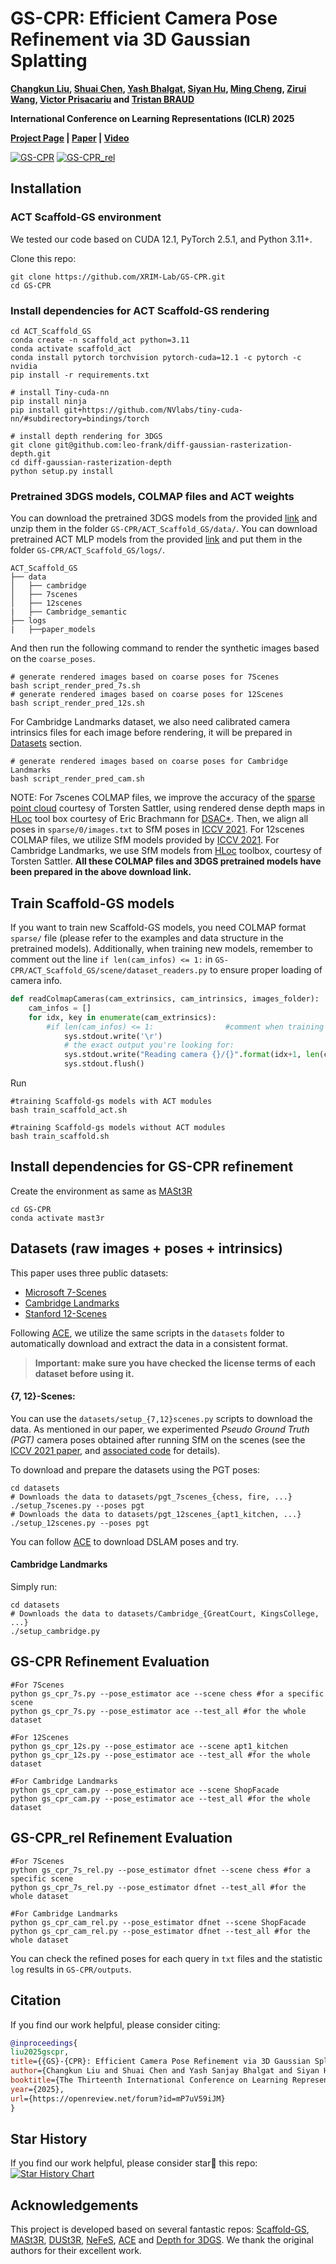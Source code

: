 # GS-CPR: Efficient Camera Pose Refinement via 3D Gaussian Splatting
**[Changkun Liu](https://lck666666.github.io/),
[Shuai Chen](https://scholar.google.com/citations?user=c0xTh_YAAAAJ&hl=en), 
[Yash Bhalgat](https://scholar.google.com/citations?user=q0VSEHYAAAAJ&hl=en),
[Siyan Hu](https://scholar.google.com/citations?user=S56rLU4AAAAJ&hl=en), 
[Ming Cheng](https://scholar.google.com/citations?user=MPyUxv4AAAAJ&hl=en),
[Zirui Wang](https://scholar.google.com/citations?user=zCBKqa8AAAAJ&hl=en), 
[Victor Prisacariu](https://scholar.google.com/citations?user=GmWA-LoAAAAJ&hl=en) 
and [Tristan BRAUD](https://scholar.google.com/citations?user=ZOZtoQUAAAAJ&hl=en)**

**International Conference on Learning Representations (ICLR) 2025**

**[Project Page](https://xrim-lab.github.io/GS-CPR/) | [Paper](https://openreview.net/forum?id=mP7uV59iJM) | [Video](https://youtu.be/9xhcpLLu7Kg)**

[![GS-CPR](framework_imgs/Method.jpg)](https://openreview.net/forum?id=mP7uV59iJM)
[![GS-CPR_rel](framework_imgs/Method_rel.jpg)](https://openreview.net/forum?id=mP7uV59iJM)

## Installation
### ACT Scaffold-GS environment
We tested our code based on CUDA 12.1, PyTorch 2.5.1, and Python 3.11+.

Clone this repo:

```
git clone https://github.com/XRIM-Lab/GS-CPR.git
cd GS-CPR
```
### Install dependencies for ACT Scaffold-GS rendering

```
cd ACT_Scaffold_GS
conda create -n scaffold_act python=3.11
conda activate scaffold_act
conda install pytorch torchvision pytorch-cuda=12.1 -c pytorch -c nvidia 
pip install -r requirements.txt

# install Tiny-cuda-nn
pip install ninja
pip install git+https://github.com/NVlabs/tiny-cuda-nn/#subdirectory=bindings/torch

# install depth rendering for 3DGS
git clone git@github.com:leo-frank/diff-gaussian-rasterization-depth.git
cd diff-gaussian-rasterization-depth
python setup.py install
```

### Pretrained 3DGS models, COLMAP files and ACT weights
You can download the pretrained 3DGS models from the provided [link](https://hkustconnect-my.sharepoint.com/:f:/g/personal/cliudg_connect_ust_hk/ElfOnz0vRm9Ot6j47CDzFaoBJrGKoqKGLfb6xYSuMwf7WQ?e=Rrc98i) and unzip them in the folder `GS-CPR/ACT_Scaffold_GS/data/`. You can download pretrained ACT MLP models from the provided [link](https://hkustconnect-my.sharepoint.com/:f:/g/personal/cliudg_connect_ust_hk/ElfOnz0vRm9Ot6j47CDzFaoBJrGKoqKGLfb6xYSuMwf7WQ?e=Rrc98i) and put them in the folder `GS-CPR/ACT_Scaffold_GS/logs/`.
```
ACT_Scaffold_GS
├── data
│   ├── cambridge
│   ├── 7scenes
│   ├── 12scenes
|   ├── Cambridge_semantic
├── logs
|   ├──paper_models
```


And then run the following command to render the synthetic images based on the `coarse_poses`.
```
# generate rendered images based on coarse poses for 7Scenes
bash script_render_pred_7s.sh
# generate rendered images based on coarse poses for 12Scenes
bash script_render_pred_12s.sh
```

For Cambridge Landmarks dataset, we also need calibrated camera intrinsics files for each image before rendering, it will be prepared in [Datasets](#datasets-raw-images--poses--intrinsics) section.
```
# generate rendered images based on coarse poses for Cambridge Landmarks
bash script_render_pred_cam.sh
```

NOTE: For 7scenes COLMAP files, we improve the accuracy of the [sparse point cloud](https://github.com/cvg/Hierarchical-Localization/tree/master/hloc/pipelines/7Scenes) courtesy of Torsten Sattler, using rendered dense depth maps in [HLoc](https://github.com/cvg/Hierarchical-Localization/tree/master/hloc/pipelines/7Scenes) tool box courtesy of Eric Brachmann for [DSAC*](https://github.com/vislearn/dsacstar). Then, we align all poses in `sparse/0/images.txt` to SfM poses in [ICCV 2021](https://github.com/tsattler/visloc_pseudo_gt_limitations). For 12scenes COLMAP files, we utilize SfM models provided by [ICCV 2021](https://github.com/tsattler/visloc_pseudo_gt_limitations). For Cambridge Landmarks, we use SfM models from [HLoc](https://github.com/cvg/Hierarchical-Localization/tree/master/hloc/pipelines/Cambridge) toolbox, courtesy of Torsten Sattler. **All these COLMAP files and 3DGS pretrained models have been prepared in the above download link.**

## Train Scaffold-GS models

If you want to train new Scaffold-GS models, you need COLMAP format `sparse/` file (please refer to the examples and data structure in the pretrained models). Additionally, when training new models, remember to comment out the line `if len(cam_infos) <= 1:` in `GS-CPR/ACT_Scaffold_GS/scene/dataset_readers.py` to ensure proper loading of camera info.
```python
def readColmapCameras(cam_extrinsics, cam_intrinsics, images_folder):
    cam_infos = []
    for idx, key in enumerate(cam_extrinsics):
        #if len(cam_infos) <= 1:                #comment when training new 3DGS models
            sys.stdout.write('\r')
            # the exact output you're looking for:
            sys.stdout.write("Reading camera {}/{}".format(idx+1, len(cam_extrinsics)))
            sys.stdout.flush()
```

Run
```
#training Scaffold-gs models with ACT modules
bash train_scaffold_act.sh

#training Scaffold-gs models without ACT modules
bash train_scaffold.sh
```

## Install dependencies for GS-CPR refinement
Create the environment as same as [MASt3R](https://github.com/naver/mast3r#demo)
```
cd GS-CPR
conda activate mast3r
```

## Datasets (raw images + poses + intrinsics)
This paper uses three public datasets:
- [Microsoft 7-Scenes](https://www.microsoft.com/en-us/research/project/rgb-d-dataset-7-scenes/)
- [Cambridge Landmarks](https://www.repository.cam.ac.uk/handle/1810/251342/)
- [Stanford 12-Scenes](https://graphics.stanford.edu/projects/reloc/)

Following [ACE](https://github.com/nianticlabs/ace), we utilize the same scripts in the `datasets` folder to automatically download and extract the data in a consistent format.

> **Important: make sure you have checked the license terms of each dataset before using it.**

#### {7, 12}-Scenes:

You can use the `datasets/setup_{7,12}scenes.py` scripts to download the data.
As mentioned in our paper, we experimented _Pseudo Ground Truth (PGT)_ camera poses obtained after running SfM on the scenes (see the [ICCV 2021 paper](https://openaccess.thecvf.com/content/ICCV2021/html/Brachmann_On_the_Limits_of_Pseudo_Ground_Truth_in_Visual_Camera_ICCV_2021_paper.html),
and [associated code](https://github.com/tsattler/visloc_pseudo_gt_limitations/) for details).

To download and prepare the datasets using the PGT poses:

```shell
cd datasets
# Downloads the data to datasets/pgt_7scenes_{chess, fire, ...}
./setup_7scenes.py --poses pgt
# Downloads the data to datasets/pgt_12scenes_{apt1_kitchen, ...}
./setup_12scenes.py --poses pgt
``` 
You can follow [ACE](https://github.com/nianticlabs/ace) to download DSLAM poses and try.

#### Cambridge Landmarks

Simply run:

```shell
cd datasets
# Downloads the data to datasets/Cambridge_{GreatCourt, KingsCollege, ...}
./setup_cambridge.py
```

## GS-CPR Refinement Evaluation
```
#For 7Scenes
python gs_cpr_7s.py --pose_estimator ace --scene chess #for a specific scene
python gs_cpr_7s.py --pose_estimator ace --test_all #for the whole dataset

#For 12Scenes
python gs_cpr_12s.py --pose_estimator ace --scene apt1_kitchen
python gs_cpr_12s.py --pose_estimator ace --test_all #for the whole dataset

#For Cambridge Landmarks
python gs_cpr_cam.py --pose_estimator ace --scene ShopFacade
python gs_cpr_cam.py --pose_estimator ace --test_all #for the whole dataset
```

## GS-CPR_rel Refinement Evaluation
```
#For 7Scenes
python gs_cpr_7s_rel.py --pose_estimator dfnet --scene chess #for a specific scene
python gs_cpr_7s_rel.py --pose_estimator dfnet --test_all #for the whole dataset

#For Cambridge Landmarks
python gs_cpr_cam_rel.py --pose_estimator dfnet --scene ShopFacade
python gs_cpr_cam_rel.py --pose_estimator dfnet --test_all #for the whole dataset
```

You can check the refined poses for each query in `txt` files and the statistic `log` results in `GS-CPR/outputs`.
## Citation
If you find our work helpful, please consider citing:

```bibtex
@inproceedings{
liu2025gscpr,
title={{GS}-{CPR}: Efficient Camera Pose Refinement via 3D Gaussian Splatting},
author={Changkun Liu and Shuai Chen and Yash Sanjay Bhalgat and Siyan HU and Ming Cheng and Zirui Wang and Victor Adrian Prisacariu and Tristan Braud},
booktitle={The Thirteenth International Conference on Learning Representations},
year={2025},
url={https://openreview.net/forum?id=mP7uV59iJM}
}
```
## Star History
If you find our work helpful, please consider star🌟 this repo:
[![Star History Chart](https://api.star-history.com/svg?repos=XRIM-Lab/GS-CPR&type=Timeline)](https://www.star-history.com/#XRIM-Lab/GS-CPR&Timeline)

## Acknowledgements
This project is developed based on several fantastic repos: [Scaffold-GS](https://github.com/city-super/Scaffold-GS), [MASt3R](https://github.com/naver/mast3r), [DUSt3R](https://github.com/naver/dust3r), [NeFeS](https://github.com/ActiveVisionLab/NeFeS), [ACE](https://github.com/nianticlabs/ace) and [Depth for 3DGS](https://github.com/leo-frank/diff-gaussian-rasterization-depth). We thank the original authors for their excellent work.

